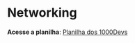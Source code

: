 # Networking
**Acesse a planilha**:
[Planilha dos 1000Devs](https://docs.google.com/spreadsheets/d/1__VrkODhCFTCusyAscyBHnt3HZMTNoE2wkBn7Hk2g_U/edit?usp=sharing)

 